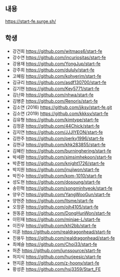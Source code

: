 ## 내용

https://start-fe.surge.sh/

## 학생

- 강건희 https://github.com/witmaos6/start-fe
- 강수연 https://github.com/incuriositas/start-fe
- 강용재 https://github.com/YongJup/start-fe
- 강주희 https://github.com/dululy/start-fe
- 고혜림 https://github.com/kohyerim/start-fe
- 김규리 https://github.com/asdf130700/start-fe
- 김기현 https://github.com/Key5771/start-fe
- 김난화 https://github.com/nhwa/start-fe
- 김병준 https://github.com/Renoris/start-fe
- 김소연 (2016) https://github.com/jjksy/start-fe.git
- 김소연 (2019) https://github.com/kkksy/start-fe
- 김유형 https://github.com/kimtype/start-fe
- 김정훈 https://github.com/44Chick/start-fe
- 김지연 https://github.com/JJJIYEON/start-fe
- 김한주 https://github.com/perky1996/start-fe
- 김현규 https://github.com/khk283855/start-fe
- 김혜린 https://github.com/burninghering/start-fe
- 박세환 https://github.com/simsimhekoon/start-fe
- 박준범 https://github.com/knight1726/start-fe
- 박지원 https://github.com/jnujiwon/start-fe
- 박진수 https://github.com/kom-1010/start-fe
- 성도현 https://github.com/dosoung/start-fe
- 송민혁 https://github.com/songminhyeok/start-fe
- 양우건 https://github.com/YangWooGun/start-fe
- 양현준 https://github.com/ltsme/start-fe
- 오장훈 https://github.com/ojh4105/start-fe
- 원동훈 https://github.com/DongHunWon/start-fe
- 이민재 https://github.com/minjae-L/start-fe
- 이진우 https://github.com/khl2bb/start-fe
- 이훈 https://github.com/realdragonhead/start-fe
- 진용두 https://github.com/realdragonhead/start-fe
- 최예슬 https://github.com/Choi33/start-fe
- 허준 https://github.com/junssource/start-fe
- 허지식 https://github.com/hurjeesic/start-fe
- 현지훈 https://github.com/z-hoony/start-fe
- 황성준 https://github.com/hsj3359/Start_FE
